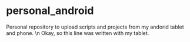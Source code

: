 # personal_android
Personal repository to upload scripts and projects from my andorid tablet and phone. \n
Okay, so this line was written with my tablet. 

